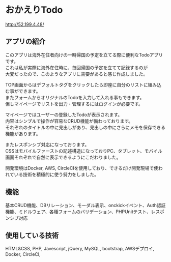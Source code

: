# おかえりTodo  
http://52.199.4.48/

## アプリの紹介

このアプリは海外在住者向けの一時帰国の予定を立てる際に便利なTodoアプリです。  
これは私が実際に海外在住時に、毎回帰国の予定を立てて記録するのが  
大変だったので、このようなアプリに需要があると感じ作成しました。

TOP画面からはデフォルトタグをクリックしたら即座に自分のリストに組み込む事ができます。  
またフォームからオリジナルのTodoを入力して入れる事もできます。  
但しマイページでリストを出力・管理するにはログインが必要です。

マイページではユーザーの登録したTodoが表示されます。  
内容はシンプルで操作が容易なCRUD機能が備わっております。  
それぞれのタイトルの中に見出しがあり、見出しの中にさらにメモを保存できる機能があります。

またレスポンシブ対応になっております。  
CSSはモバイルファーストの記述構造になっておりPC、タブレット、モバイル画面それぞれで自然に表示できるようにこだわりました。

開発環境はDocker, AWS, CircleCIを使用しており、できるだけ開発現場で使われている技術を積極的に使う努力をしました。

## 機能

基本CRUD機能、DBリレーション、モーダル表示、onckickイベント、Auth認証機能、ミドルウェア、各種フォームのバリデーション、PHPUnitテスト、レスポンシブ対応

## 使用している技術

HTML&CSS, PHP, Javescript, jQuery, MySQL, bootstrap, AWSデプロイ, Docker, CircleCI,
